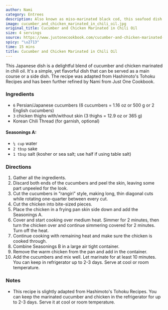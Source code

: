 ```yaml
---
author: Nami
category: Entrees
description: Also known as miso-marinated black cod, this seafood dish features tender, buttery cod marinated for days in a sweet and salty miso paste. The fish is then slowly baked until caramelized and irresistibly tender. With its delicate texture that seems to melt in your mouth, it's an impressive recipe you can make at home.
image: cucumber_and_chicken_marinated_in_chili_oil.jpg
original_title: Cucumber and Chicken Marinated in Chili Oil
size: 4 servings
source: https://www.justonecookbook.com/cucumber-and-chicken-marinated-in-chili-oil/
spicy: "\u2713"
time: 15 mins
title: Cucumber and Chicken Marinated in Chili Oil
---
```

This Japanese dish is a delightful blend of cucumber and chicken marinated in chili oil. It's a simple, yet flavorful dish that can be served as a main course or a side dish. The recipe was adapted from Hashimoto's Tohoku Recipes and has been further refined by Nami from Just One Cookbook.

### Ingredients

* `6` Persian/Japanese cucumbers (6 cucumbers = 1.16 oz or 500 g or 2 English cucumbers)
* `3` chicken thighs with/without skin (3 thighs = 12.9 oz or 365 g)
* Korean Chili Thread (for garnish, optional)

#### Seasonings A:

* `¼ cup` water
* `2 tbsp` sake
* `1 tbsp` salt (kosher or sea salt; use half if using table salt)

### Directions

1. Gather all the ingredients.
2. Discard both ends of the cucumbers and peel the skin, leaving some part unpeeled for the look.
3. Cut the cucumbers in “rangiri” style, making long, thin diagonal cuts while rotating one-quarter between every cut.
4. Cut the chicken into bite-sized pieces.
5. Place the chicken in a frying pan skin side down and add the Seasonings A.
6. Cover and start cooking over medium heat. Simmer for 2 minutes, then turn the chicken over and continue simmering covered for 2 minutes. Turn off the heat.
7. Continue cooking with remaining heat and make sure the chicken is cooked through.
8. Combine Seasonings B in a large air tight container.
9. Remove the warm chicken from the pan and add in the container.
10. Add the cucumbers and mix well. Let marinate for at least 10 minutes. You can keep in refrigerator up to 2-3 days. Serve at cool or room temperature.

### Notes

- This recipe is slightly adapted from Hashimoto's Tohoku Recipes. You can keep the marinated cucumber and chicken in the refrigerator for up to 2-3 days. Serve it at cool or room temperature.